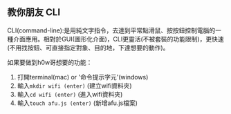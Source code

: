 ## 教你朋友 CLI

CLI(command-line):是用純文字指令，去達到平常點滑鼠、按按鈕控制電腦的一種介面應用。相對於GUI(圖形化介面)，CLI更靈活(不被套裝的功能限制)，更快速(不用找按鈕、可直接指定對象、目的地，下達想要的動作)。

如果要做到h0w哥想要的功能：
1. 打開terminal(mac) or '命令提示字元'(windows)
2. 輸入`mkdir wifi (enter)` (建立wifi資料夾)
3. 輸入`cd wifi (enter)` (進入wifi資料夾)
4. 輸入`touch afu.js (enter)` (新增afu.js檔案)


